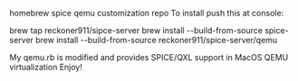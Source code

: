 homebrew spice qemu customization repo
To install push this at console:

brew tap reckoner911/sipce-server
brew install --build-from-source spice-server
brew install --build-from-source reckoner911/spice-server/qemu

My qemu.rb is modified and provides SPICE/QXL support in MacOS QEMU virtualization
Enjoy!
